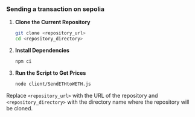 ### Sending a transaction on sepolia

1. **Clone the Current Repository**

   ```bash
   git clone <repository_url>
   cd <repository_directory>
   ```

2. **Install Dependencies**

   ```bash
   npm ci
   ```

3. **Run the Script to Get Prices**
   ```bash
   node client/SendETHtoWETH.js
   ```

Replace `<repository_url>` with the URL of the repository and `<repository_directory>` with the directory name where the repository will be cloned.
